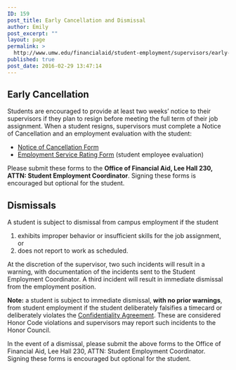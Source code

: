 ```yaml
---
ID: 159
post_title: Early Cancellation and Dismissal
author: Emily
post_excerpt: ""
layout: page
permalink: >
  http://www.umw.edu/financialaid/student-employment/supervisors/early-cancellation-and-dismissal/
published: true
post_date: 2016-02-29 13:47:14
---
```

<h2>Early Cancellation</h2>
Students are encouraged to provide at least two weeks’ notice to their supervisors if they plan to resign before meeting the full term of their job assignment. When a student resigns, supervisors must complete a Notice of Cancellation and an employment evaluation with the student:
<ul>
 	<li><a href="http://www.umw.edu/financialaid/wp-content/uploads/sites/31/2018/04/NOTICE_OF_CANCELLATION.docx">Notice of Cancellation Form</a></li>
 	<li><a href="http://www.umw.edu/financialaid/wp-content/uploads/sites/31/2018/04/2017-2018-Employment-Service-Rating-081817.docx">Employment Service Rating Form</a> (student employee evaluation)</li>
</ul>
Please submit these forms to the <strong>Office of Financial Aid, Lee Hall 230, ATTN: Student Employment Coordinator</strong>. Signing these forms is encouraged but optional for the student.
<h2>Dismissals</h2>
A student is subject to dismissal from campus employment if the student
<ol>
 	<li>exhibits improper behavior or insufficient skills for the job assignment, or</li>
 	<li>does not report to work as scheduled.</li>
</ol>
At the discretion of the supervisor, two such incidents will result in a warning, with documentation of the incidents sent to the Student Employment Coordinator. A third incident will result in immediate dismissal from the employment position.

<strong>Note:</strong> a student is subject to immediate dismissal, <strong>with no prior warnings</strong>, from student employment if the student deliberately falsifies a timecard or deliberately violates the <a href="http://www.umw.edu/financialaid/wp-content/uploads/sites/31/2016/02/Confidentiality-Agreement.pdf" rel="">Confidentiality Agreement</a>. These are considered Honor Code violations and supervisors may report such incidents to the Honor Council.

In the event of a dismissal, please submit the above forms to the Office of Financial Aid, Lee Hall 230, ATTN: Student Employment Coordinator. Signing these forms is encouraged but optional for the student.